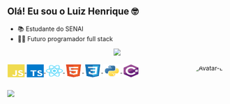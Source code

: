## Olá! Eu sou o Luiz Henrique 🤓

 - 📚 Estudante do SENAI
 - 👨‍💻 Futuro programador full stack
 
 <div align="center">
  <a href="https://github.com/Luizvip195">
  <img height="180em" src="https://github-readme-stats.vercel.app/api?username=Luizvip195&show_icons=false&theme=dark&include_all_commits=true&count_private=true"/>
</div>

<div style="display: inline_block"><br>
  <img align="center" alt="Luiz-Js" height="30" width="40" src="https://raw.githubusercontent.com/devicons/devicon/master/icons/javascript/javascript-plain.svg">
  <img align="center" alt="Luiz-Ts" height="30" width="40" src="https://raw.githubusercontent.com/devicons/devicon/master/icons/typescript/typescript-plain.svg">
  <img align="center" alt="Luiz-React" height="30" width="40" src="https://raw.githubusercontent.com/devicons/devicon/master/icons/react/react-original.svg">
  <img align="center" alt="Luiz-HTML" height="30" width="40" src="https://raw.githubusercontent.com/devicons/devicon/master/icons/html5/html5-original.svg">
  <img align="center" alt="Luiz-CSS" height="30" width="40" src="https://raw.githubusercontent.com/devicons/devicon/master/icons/css3/css3-original.svg">
  <img align="center" alt="Luiz-Python" height="30" width="40" src="https://raw.githubusercontent.com/devicons/devicon/master/icons/python/python-original.svg">
  <img align="center" alt="Luiz-Csharp" height="30" width="40" src="https://raw.githubusercontent.com/devicons/devicon/master/icons/csharp/csharp-original.svg">
  <img align="right" alt="Avatar-Eu" height="150" style="border-radius:50px;" src="https://cdn.discordapp.com/attachments/1061668700341686274/1061668998154043462/Avatar-Eu.png">
</div>

##

<div>
  <a href = "mailto:luizvip195henrique195@gmail.com"><img src="https://img.shields.io/badge/-Gmail-%23333?style=for-the-badge&logo=gmail&logoColor=white" target="_blank"></a>
  </div>
